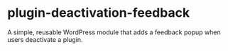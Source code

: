 # plugin-deactivation-feedback
A simple, reusable WordPress module that adds a feedback popup when users deactivate a plugin.
